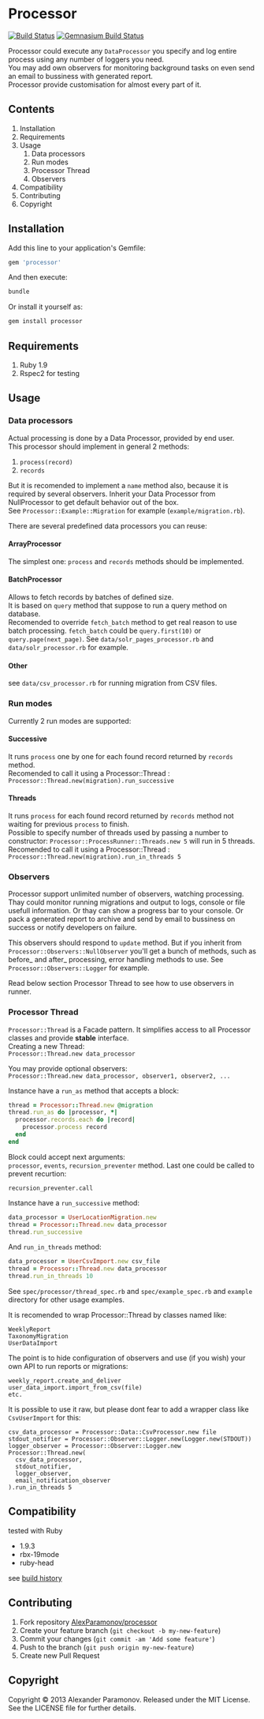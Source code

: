 Processor
==========
[![Build Status](https://travis-ci.org/AlexParamonov/processor.png?branch=master)](http://travis-ci.org/AlexParamonov/processor)
[![Gemnasium Build Status](https://gemnasium.com/AlexParamonov/processor.png)](http://gemnasium.com/AlexParamonov/processor)  

Processor could execute any `DataProcessor` you specify and log entire process using any number of loggers you need.  
You may add own observers for monitoring background tasks on even send an email to bussiness with generated report.  
Processor provide customisation for almost every part of it.  


Contents
---------
1. Installation
1. Requirements
1. Usage
    1. Data processors 
    1. Run modes 
    1. Processor Thread
    1. Observers
1. Compatibility
1. Contributing
1. Copyright

Installation
------------
Add this line to your application's Gemfile:
``` ruby
gem 'processor'
```

And then execute:
``` sh
bundle
```

Or install it yourself as:
``` sh
gem install processor
```

Requirements
------------
1. Ruby 1.9
1. Rspec2 for testing

Usage
------------

### Data processors 
Actual processing is done by a Data Processor, provided by end user.  
This processor should implement in general 2 methods:

1. `process(record)`
1. `records`

But it is recomended to implement a `name` method also, because it is required by several observers. 
Inherit your Data Processor from NullProcessor to get default behavior out of the box.  
See `Processor::Example::Migration` for example (`example/migration.rb`).

There are several predefined data processors you can reuse:

#### ArrayProcessor
The simplest one: `process` and `records` methods should be implemented.

#### BatchProcessor
Allows to fetch records by batches of defined size.  
It is based on `query` method that suppose to run a query method on database.  
Recomended to override `fetch_batch` method to get real reason to use batch processing. 
`fetch_batch` could be `query.first(10)` or `query.page(next_page)`. 
See `data/solr_pages_processor.rb` and `data/solr_processor.rb` for example.

#### Other
see `data/csv_processor.rb` for running migration from CSV files.


### Run modes 
Currently 2 run modes are supported:

#### Successive
It runs `process` one by one for each found record returned by `records` method.  
Recomended to call it using a Processor::Thread :  
`Processor::Thread.new(migration).run_successive`

#### Threads
It runs `process` for each found record returned by `records` method not waiting for previous `process` to finish.  
Possible to specify number of threads used by passing a number to constructor:
`Processor::ProcessRunner::Threads.new 5` will run in 5 threads.  
Recomended to call it using a Processor::Thread :  
`Processor::Thread.new(migration).run_in_threads 5`


### Observers
Processor support unlimited number of observers, watching processing.  
Thay could monitor running migrations and output to logs, console or file usefull information.
Or thay can show a progress bar to your console.
Or pack a generated report to archive and send by email to bussiness on 
success or notify developers on failure.  


This observers should respond to `update` method. But if you inherit from
`Processor::Observers::NullObserver` you'll get a bunch of methods, 
such as before_ and after_ processing, error handling methods to
use. See `Processor::Observers::Logger` for example.

Read below section Processor Thread to see how to use observers in runner.


### Processor Thread
`Processor::Thread` is a Facade pattern. 
It simplifies access to all Processor classes and provide __stable__ interface.  
Creating a new Thread:  
`Processor::Thread.new data_processor`  

You may provide optional observers:  
`Processor::Thread.new data_processor, observer1, observer2, ...`

Instance have a `run_as` method that accepts a block:  
``` ruby
thread = Processor::Thread.new @migration
thread.run_as do |processor, *|
  processor.records.each do |record|
    processor.process record
  end
end
```

Block could accept next arguments:   
`processor`, `events`, `recursion_preventer` method. Last one could be called to prevent recurtion:
```
recursion_preventer.call
```

Instance have a `run_successive` method: 
``` ruby
data_processor = UserLocationMigration.new
thread = Processor::Thread.new data_processor
thread.run_successive
```

And `run_in_threads` method:
``` ruby
data_processor = UserCsvImport.new csv_file
thread = Processor::Thread.new data_processor
thread.run_in_threads 10
```

See `spec/processor/thread_spec.rb` and `spec/example_spec.rb` and
`example` directory for other usage examples.  


It is recomended to wrap Processor::Thread by classes named like:

```
WeeklyReport
TaxonomyMigration
UserDataImport
```
The point is to hide configuration of observers and use (if you wish) your own API to run reports or migrations:

```
weekly_report.create_and_deliver
user_data_import.import_from_csv(file)
etc.
```

It is possible to use it raw, but please dont fear to add a
wrapper class like `CsvUserImport` for this:

```
csv_data_processor = Processor::Data::CsvProcessor.new file
stdout_notifier = Processor::Observer::Logger.new(Logger.new(STDOUT))
logger_observer = Processor::Observer::Logger.new
Processor::Thread.new(
  csv_data_processor,
  stdout_notifier,
  logger_observer,
  email_notification_observer
).run_in_threads 5
```


Compatibility
-------------
tested with Ruby

* 1.9.3
* rbx-19mode
* ruby-head

see [build history](http://travis-ci.org/#!/AlexParamonov/processor/builds)

Contributing
-------------
1. Fork repository [AlexParamonov/processor](https://github.com/AlexParamonov/processor)
2. Create your feature branch (`git checkout -b my-new-feature`)
3. Commit your changes (`git commit -am 'Add some feature'`)
4. Push to the branch (`git push origin my-new-feature`)
5. Create new Pull Request

Copyright
---------
Copyright © 2013 Alexander Paramonov.
Released under the MIT License. See the LICENSE file for further details.
